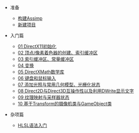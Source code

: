<!-- docs/_navbar.md -->

- 准备

  - [构建Assimp](prepare/01.md)
  - [新建项目](prepare/02.md)

- 入门篇

  - [01 DirectX11初始化](starter/01.md)
  - [02 顶点/像素着色器的创建、索引缓冲区](starter/02.md)
  - [03 索引缓冲区、常量缓冲区](starter/03.md)
  - [04 变换](starter/04.md)
  - [05 DirectXMath数学库](starter/05.md)
  - [06 键盘和鼠标输入](starter/06.md)
  - [07 添加光照与常用几何模型、光栅化状态](starter/07.md)
  - [08 Direct2D与Direct3D互操作性以及利用DWrite显示文字](starter/08.md)
  - [09 纹理映射与采样器状态](starter/09.md)
  - [10 基于Transform的摄像机类与GameObject类](starter/10.md)

- 杂项篇
  - [HLSL语法入门](misc/HLSL.md)